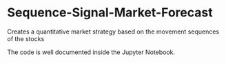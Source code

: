 # Sequence-Signal-Market-Forecast
Creates a quantitative market strategy based on the movement sequences of the stocks 

The code is well documented inside the Jupyter Notebook.
